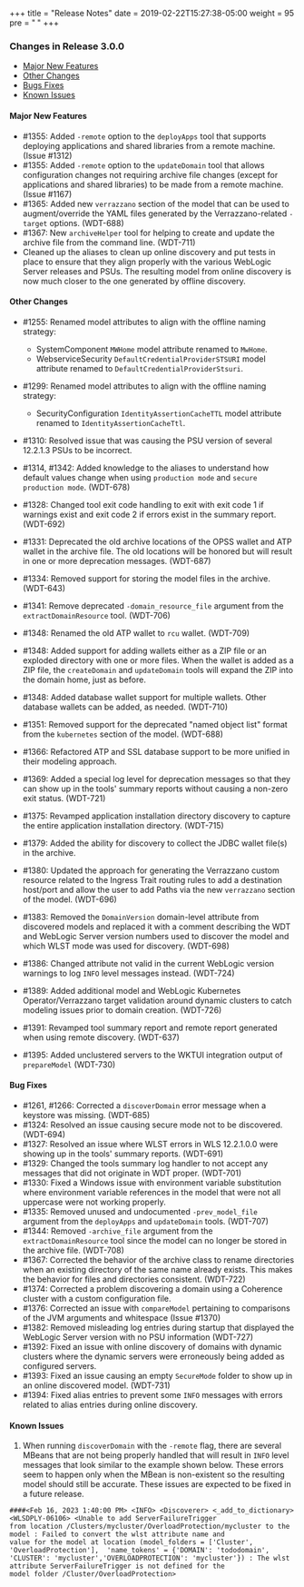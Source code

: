 +++
title = "Release Notes"
date = 2019-02-22T15:27:38-05:00
weight = 95
pre = "<b> </b>"
+++


### Changes in Release 3.0.0
- [Major New Features](#major-new-features)
- [Other Changes](#other-changes)
- [Bugs Fixes](#bug-fixes)
- [Known Issues](#known-issues)


#### Major New Features
- #1355: Added `-remote` option to the `deployApps` tool that supports deploying applications and shared libraries from a remote machine. (Issue #1312)
- #1355: Added `-remote` option to the `updateDomain` tool that allows configuration changes not requiring archive file changes
  (except for applications and shared libraries) to be made from a remote machine. (Issue #1167)
- #1365: Added new `verrazzano` section of the model that can be used to augment/override the YAML files generated by the Verrazzano-related `-target` options. (WDT-688)
- #1367: New `archiveHelper` tool for helping to create and update the archive file from the command line. (WDT-711)
- Cleaned up the aliases to clean up online discovery and put tests in place to ensure that they align properly with the
  various WebLogic Server releases and PSUs.  The resulting model from online discovery is now much closer to the one generated by offline discovery.

#### Other Changes
- #1255: Renamed model attributes to align with the offline naming strategy:

  - SystemComponent `MWHome` model attribute renamed to `MwHome`.
  - WebserviceSecurity `DefaultCredentialProviderSTSURI` model attribute renamed to `DefaultCredentialProviderStsuri`.

- #1299: Renamed model attributes to align with the offline naming strategy:

  - SecurityConfiguration `IdentityAssertionCacheTTL` model attribute renamed to `IdentityAssertionCacheTtl`.

- #1310: Resolved issue that was causing the PSU version of several 12.2.1.3 PSUs to be incorrect.
- #1314, #1342: Added knowledge to the aliases to understand how default values change when using `production mode` and `secure production mode`. (WDT-678)
- #1328: Changed tool exit code handling to exit with exit code 1 if warnings exist and exit code 2 if errors exist in the summary report. (WDT-692)
- #1331: Deprecated the old archive locations of the OPSS wallet and ATP wallet in the archive file.  The old locations will be
  honored but will result in one or more deprecation messages. (WDT-687)
- #1334: Removed support for storing the model files in the archive. (WDT-643)
- #1341: Remove deprecated `-domain_resource_file` argument from the `extractDomainResource` tool. (WDT-706)
- #1348: Renamed the old ATP wallet to `rcu` wallet. (WDT-709)
- #1348: Added support for adding wallets either as a ZIP file or an exploded directory with one or more files.  When the wallet is
  added as a ZIP file, the `createDomain` and `updateDomain` tools will expand the ZIP into the domain home, just as before.
- #1348: Added database wallet support for multiple wallets. Other database wallets can be added, as needed. (WDT-710)
- #1351: Removed support for the deprecated "named object list" format from the `kubernetes` section of the model. (WDT-688)
- #1366: Refactored ATP and SSL database support to be more unified in their modeling approach.
- #1369: Added a special log level for deprecation messages so that they can show up in the tools' summary reports without causing a non-zero exit status. (WDT-721)
- #1375: Revamped application installation directory discovery to capture the entire application installation directory. (WDT-715)
- #1379: Added the ability for discovery to collect the JDBC wallet file(s) in the archive.
- #1380: Updated the approach for generating the Verrazzano custom resource related to the Ingress Trait routing rules to add
  a destination host/port and allow the user to add Paths via the new `verrazzano` section of the model. (WDT-696)
- #1383: Removed the `DomainVersion` domain-level attribute from discovered models and replaced it with a comment describing the
  WDT and WebLogic Server version numbers used to discover the model and which WLST mode was used for discovery. (WDT-698)
- #1386: Changed attribute not valid in the current WebLogic version warnings to log `INFO` level messages instead. (WDT-724)
- #1389: Added additional model and WebLogic Kubernetes Operator/Verrazzano target validation around dynamic clusters to catch modeling issues prior to domain creation. (WDT-726)
- #1391: Revamped tool summary report and remote report generated when using remote discovery. (WDT-637)
- #1395: Added unclustered servers to the WKTUI integration output of `prepareModel` (WDT-730)

#### Bug Fixes
- #1261, #1266: Corrected a `discoverDomain` error message when a keystore was missing. (WDT-685)
- #1324: Resolved an issue causing secure mode not to be discovered. (WDT-694)
- #1327: Resolved an issue where WLST errors in WLS 12.2.1.0.0 were showing up in the tools' summary reports. (WDT-691)
- #1329: Changed the tools summary log handler to not accept any messages that did not originate in WDT proper. (WDT-701)
- #1330: Fixed a Windows issue with environment variable substitution where environment variable references in the model that were not all uppercase were not working properly.
- #1335: Removed unused and undocumented `-prev_model_file` argument from the `deployApps` and `updateDomain` tools. (WDT-707)
- #1344: Removed `-archive_file` argument from the `extractDomainResource` tool since the model can no longer be stored in the archive file. (WDT-708)
- #1367: Corrected the behavior of the archive class to rename directories when an existing directory of the same name already exists.
  This makes the behavior for files and directories consistent. (WDT-722)
- #1374: Corrected a problem discovering a domain using a Coherence cluster with a custom configuration file.
- #1376: Corrected an issue with `compareModel` pertaining to comparisons of the JVM arguments and whitespace (Issue #1370)
- #1382: Removed misleading log entries during startup that displayed the WebLogic Server version with no PSU information (WDT-727)
- #1392: Fixed an issue with online discovery of domains with dynamic clusters where the dynamic servers were erroneously being added as configured servers.
- #1393: Fixed an issue causing an empty `SecureMode` folder to show up in an online discovered model. (WDT-731)
- #1394: Fixed alias entries to prevent some `INFO` messages with errors related to alias entries during online discovery.

#### Known Issues
1. When running `discoverDomain` with the `-remote` flag, there are several MBeans that are not being properly handled that
   will result in `INFO` level messages that look similar to the example shown below.  These errors seem to happen only when the MBean is
   non-existent so the resulting model should still be accurate.  These issues are expected to be fixed in a future release.

```
####<Feb 16, 2023 1:40:00 PM> <INFO> <Discoverer> <_add_to_dictionary> <WLSDPLY-06106> <Unable to add ServerFailureTrigger
from location /Clusters/mycluster/OverloadProtection/mycluster to the model : Failed to convert the wlst attribute name and
value for the model at location (model_folders = ['Cluster', 'OverloadProtection'],  'name_tokens' = {'DOMAIN': 'tododomain',
'CLUSTER': 'mycluster','OVERLOADPROTECTION': 'mycluster'}) : The wlst attribute ServerFailureTrigger is not defined for the
model folder /Cluster/OverloadProtection>
```
